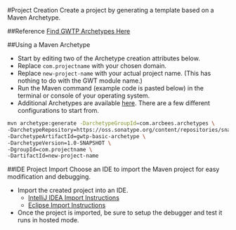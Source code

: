 #Project Creation
Create a project by generating a template based on a Maven Archetype. 

##Reference
[Find GWTP Archetypes Here](https://github.com/ArcBees/ArcBees-tools/tree/master/archetypes)

##Using a Maven Archetype

* Start by editing two of the Archetype creation attributes below. 
* Replace `com.projectname` with your chosen domain. 
* Replace `new-project-name` with your actual project name. (This has nothing to do with the GWT module name.)
* Run the Maven command (example code is pasted below) in the terminal or console of your operating system.
* Additional Archetypes are available [here](https://github.com/ArcBees/ArcBees-tools/tree/master/archetypes). There are a few different configurations to start from.
```bash
mvn archetype:generate -DarchetypeGroupId=com.arcbees.archetypes \
-DarchetypeRepository=https://oss.sonatype.org/content/repositories/snapshots/ \
-DarchetypeArtifactId=gwtp-basic-archetype \
-DarchetypeVersion=1.0-SNAPSHOT \
-DgroupId=com.projectname \
-DartifactId=new-project-name
```

##IDE Project Import
Choose an IDE to import the Maven project for easy modification and debugging.

* Import the created project into an IDE.
  * [IntelliJ IDEA Import Instructions](http://c.gwt-examples.com/home/maven/ide-import/intellij-idea)
  * [Eclipse Import Instructions](http://c.gwt-examples.com/home/maven/ide-import/eclipse)
* Once the project is imported, be sure to setup the debugger and test it runs in hosted mode. 
